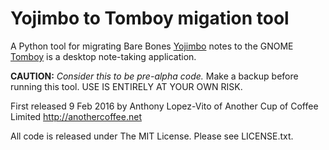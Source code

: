 # Yojimbo to Tomboy migation tool

A Python tool for migrating Bare Bones [Yojimbo](http://www.barebones.com/products/yojimbo/) notes to the GNOME [Tomboy](https://wiki.gnome.org/Apps/Tomboy) is a desktop note-taking application.

**CAUTION:** *Consider this to be pre-alpha code.* Make a backup before running this tool. USE IS ENTIRELY AT YOUR OWN RISK.

First released 9 Feb 2016 by Anthony Lopez-Vito of Another Cup of Coffee Limited
http://anothercoffee.net

All code is released under The MIT License.
Please see LICENSE.txt.